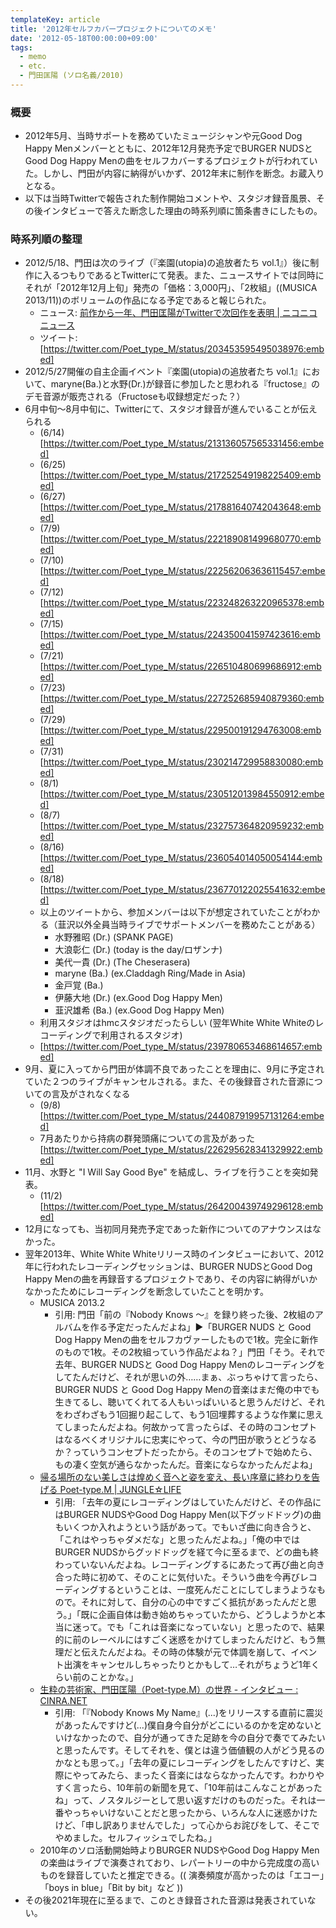 ```yaml
---
templateKey: article
title: '2012年セルフカバープロジェクトについてのメモ'
date: '2012-05-18T00:00:00+09:00'
tags:
  - memo
  - etc.
  - 門田匡陽 (ソロ名義/2010)
---
```

### 概要

- 2012年5月、当時サポートを務めていたミュージシャンや元Good Dog Happy Menメンバーとともに、2012年12月発売予定でBURGER NUDSとGood Dog Happy Menの曲をセルフカバーするプロジェクトが行われていた。しかし、門田が内容に納得がいかず、2012年末に制作を断念。お蔵入りとなる。
- 以下は当時Twitterで報告された制作開始コメントや、スタジオ録音風景、その後インタビューで答えた断念した理由の時系列順に箇条書きにしたもの。

### 時系列順の整理

- 2012/5/18、門田は次のライブ（『楽園(utopia)の追放者たち vol.1』）後に制作に入るつもりであるとTwitterにて発表。また、ニュースサイトでは同時にそれが「2012年12月上旬」発売の「価格：3,000円」、「2枚組」((MUSICA 2013/11))のボリュームの作品になる予定であると報じられた。
   - ニュース: [前作から一年、門田匡陽がTwitterで次回作を表明 \| ニコニコニュース](https://news.nicovideo.jp/watch/nw266824)
   - ツイート: [https://twitter.com/Poet_type_M/status/203453595495038976:embed]
- 2012/5/27開催の自主企画イベント『楽園(utopia)の追放者たち vol.1』において、maryne(Ba.)と水野(Dr.)が録音に参加したと思われる『fructose』のデモ音源が販売される（Fructoseも収録想定だった？）
- 6月中旬〜8月中旬に、Twitterにて、スタジオ録音が進んでいることが伝えられる
  - (6/14) [https://twitter.com/Poet_type_M/status/213136057565331456:embed]
  - (6/25) [https://twitter.com/Poet_type_M/status/217252549198225409:embed]
  - (6/27) [https://twitter.com/Poet_type_M/status/217881640742043648:embed]
  - (7/9) [https://twitter.com/Poet_type_M/status/222189081499680770:embed]
  - (7/10) [https://twitter.com/Poet_type_M/status/222562063636115457:embed]
  - (7/12) [https://twitter.com/Poet_type_M/status/223248263220965378:embed]
  - (7/15) [https://twitter.com/Poet_type_M/status/224350041597423616:embed]
  - (7/21) [https://twitter.com/Poet_type_M/status/226510480699686912:embed]
  - (7/23) [https://twitter.com/Poet_type_M/status/227252685940879360:embed]
  - (7/29) [https://twitter.com/Poet_type_M/status/229500191294763008:embed]
  - (7/31) [https://twitter.com/Poet_type_M/status/230214729958830080:embed]
  - (8/1) [https://twitter.com/Poet_type_M/status/230512013984550912:embed]
  - (8/7) [https://twitter.com/Poet_type_M/status/232757364820959232:embed]
  - (8/16) [https://twitter.com/Poet_type_M/status/236054014050054144:embed]
  - (8/18) [https://twitter.com/Poet_type_M/status/236770122025541632:embed]
  - 以上のツイートから、参加メンバーは以下が想定されていたことがわかる（韮沢以外全員当時ライブでサポートメンバーを務めたことがある）
    - 水野雅昭 (Dr.) (SPANK PAGE)
    - 大浪彰仁 (Dr.) (today is the day/ロザンナ)
    - 美代一貴 (Dr.) (The Cheserasera)
    - maryne (Ba.) (ex.Claddagh Ring/Made in Asia)
    - 金戸覚 (Ba.)
    - 伊藤大地 (Dr.) (ex.Good Dog Happy Men)
    - 韮沢雄希 (Ba.) (ex.Good Dog Happy Men)
  - 利用スタジオはhmcスタジオだったらしい (翌年White White Whiteのレコーディングで利用されるスタジオ)
   - [https://twitter.com/Poet_type_M/status/239780653468614657:embed]
- 9月、夏に入ってから門田が体調不良であったことを理由に、9月に予定されていた２つのライブがキャンセルされる。また、その後録音された音源についての言及がされなくなる
  - (9/8) [https://twitter.com/Poet_type_M/status/244087919957131264:embed]
  - 7月あたりから持病の群発頭痛についての言及があった [https://twitter.com/Poet_type_M/status/226295628341329922:embed]
- 11月、水野と "I Will Say Good Bye" を結成し、ライブを行うことを突如発表。
  - (11/2) [https://twitter.com/Poet_type_M/status/264200439749296128:embed]
- 12月になっても、当初同月発売予定であった新作についてのアナウンスはなかった。
- 翌年2013年、White White Whiteリリース時のインタビューにおいて、2012年に行われたレコーディングセッションは、BURGER NUDSとGood Dog Happy Menの曲を再録音するプロジェクトであり、その内容に納得がいかなかったためにレコーディングを断念していたことを明かす。
  - MUSICA 2013.2
    - 引用: 門田「前の『Nobody Knows ～』を録り終った後、2枚組のアルバムを作る予定だったんだよね」▶「BURGER NUDS と Good Dog Happy Menの曲をセルフカヴァーしたもので1枚。完全に新作のもので1枚。その2枚組っていう作品だよね？」門田「そう。それで去年、BURGER NUDSと Good Dog Happy Menのレコーディングをしてたんだけど、それが思いの外……まぁ、ぶっちゃけて言ったら、BURGER NUDS と Good Dog Happy Menの音楽はまだ俺の中でも生きてるし、聴いてくれてる人もいっぱいいると思うんだけど、それをわざわざもう1回掘り起こして、もう1回埋葬するような作業に思えてしまったんだよね。何故かって言ったらば、その時のコンセプトはなるべくオリジナルに忠実にやって、今の門田が歌うとどうなるか？っていうコンセプトだったから。そのコンセプトで始めたら、もの凄く空気が通らなかったんだ。音楽にならなかったんだよね」
  - [帰る場所のない美しさは煌めく音へと姿を変え、長い序章に終わりを告げる Poet-type.M | JUNGLE☆LIFE](http://www.jungle.ne.jp/sp_post/poet-type-m/)
    - 引用: 「去年の夏にレコーディングはしていたんだけど、その作品にはBURGER NUDSやGood Dog Happy Men(以下グッドドッグ)の曲もいくつか入れようという話があって。でもいざ曲に向き合うと、「これはやっちゃダメだな」と思ったんだよね。」「俺の中ではBURGER NUDSからグッドドッグを経て今に至るまで、どの曲も終わっていないんだよね。レコーディングするにあたって再び曲と向き合った時に初めて、そのことに気付いた。そういう曲を今再びレコーディングするということは、一度死んだことにしてしまうようなもので。それに対して、自分の心の中ですごく抵抗があったんだと思う。」「既に企画自体は動き始めちゃっていたから、どうしようかと本当に迷って。でも「これは音楽になっていない」と思ったので、結果的に前のレーベルにはすごく迷惑をかけてしまったんだけど、もう無理だと伝えたんだよね。その時の体験が元で体調を崩して、イベント出演をキャンセルしちゃったりとかもして…それがちょうど1年くらい前のことかな。」
  - [生粋の芸術家、門田匡陽（Poet\-type\.M）の世界 \- インタビュー : CINRA\.NET](https://www.cinra.net/interview/2013/11/26/000000.php?page=2)
    - 引用: 「『Nobody Knows My Name』(...)をリリースする直前に震災があったんですけど(...)僕自身今自分がどこにいるのかを定めないといけなかったので、自分が通ってきた足跡を今の自分で奏でてみたいと思ったんです。そしてそれを、僕とは違う価値観の人がどう見るのかなとも思って。」「去年の夏にレコーディングをしたんですけど、実際にやってみたら、まったく音楽にはならなかったんです。わかりやすく言ったら、10年前の新聞を見て、「10年前はこんなことがあったね」って、ノスタルジーとして思い返すだけのものだった。それは一番やっちゃいけないことだと思ったから、いろんな人に迷惑かけたけど、「申し訳ありませんでした」って心からお詫びをして、そこでやめました。セルフィッシュでしたね。」
  - 2010年のソロ活動開始時よりBURGER NUDSやGood Dog Happy Menの楽曲はライブで演奏されており、レパートリーの中から完成度の高いものを録音していたと推定できる。(( 演奏頻度が高かったのは「エコー」「boys in blue」「Bit by bit」など ))
- その後2021年現在に至るまで、このとき録音された音源は発表されていない。
